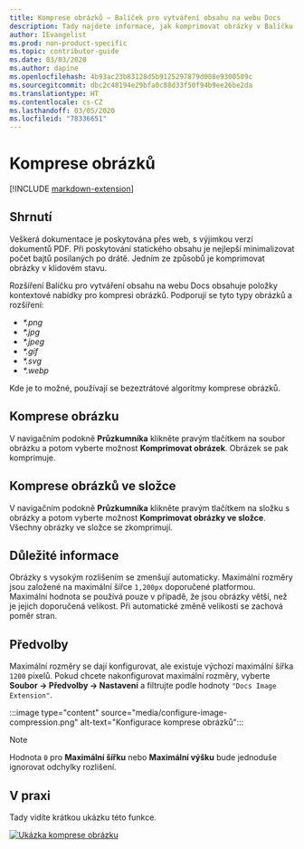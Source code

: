 ```yaml
---
title: Komprese obrázků – Balíček pro vytváření obsahu na webu Docs
description: Tady najdete informace, jak komprimovat obrázky v Balíčku pro vytváření obsahu na webu Docs (rozšíření pro Visual Studio Code).
author: IEvangelist
ms.prod: non-product-specific
ms.topic: contributor-guide
ms.date: 03/03/2020
ms.author: dapine
ms.openlocfilehash: 4b93ac23b83128d5b9125297879d008e9300509c
ms.sourcegitcommit: dbc2c48194e29bfa0c88d33f50f94b9ee26be2da
ms.translationtype: HT
ms.contentlocale: cs-CZ
ms.lasthandoff: 03/05/2020
ms.locfileid: "78336651"
---
```

# <a name="image-compression"></a>Komprese obrázků

[!INCLUDE [markdown-extension](includes/image-extension.md)]

## <a name="summary"></a>Shrnutí

Veškerá dokumentace je poskytována přes web, s výjimkou verzí dokumentů PDF. Při poskytování statického obsahu je nejlepší minimalizovat počet bajtů posílaných po drátě. Jedním ze způsobů je komprimovat obrázky v klidovém stavu.

Rozšíření Balíčku pro vytváření obsahu na webu Docs obsahuje položky kontextové nabídky pro kompresi obrázků. Podporují se tyto typy obrázků a rozšíření:

* *\*.png*
* *\*.jpg*
* *\*.jpeg*
* *\*.gif*
* *\*.svg*
* *\*.webp*

Kde je to možné, používají se bezeztrátové algoritmy komprese obrázků.

## <a name="compress-image"></a>Komprese obrázku

V navigačním podokně **Průzkumníka** klikněte pravým tlačítkem na soubor obrázku a potom vyberte možnost **Komprimovat obrázek**. Obrázek se pak komprimuje.

## <a name="compress-images-in-folder"></a>Komprese obrázků ve složce

V navigačním podokně **Průzkumníka** klikněte pravým tlačítkem na složku s obrázky a potom vyberte možnost **Komprimovat obrázky ve složce**. Všechny obrázky ve složce se zkomprimují.

## <a name="considerations"></a>Důležité informace

Obrázky s vysokým rozlišením se zmenšují automaticky. Maximální rozměry jsou založené na maximální šířce `1,200px` doporučené platformou. Maximální hodnota se používá pouze v případě, že jsou obrázky větší, než je jejich doporučená velikost. Při automatické změně velikosti se zachová poměr stran.

## <a name="preferences"></a>Předvolby

Maximální rozměry se dají konfigurovat, ale existuje výchozí maximální šířka `1200` pixelů. Pokud chcete nakonfigurovat maximální rozměry, vyberte **Soubor -> Předvolby -> Nastavení** a filtrujte podle hodnoty `"Docs Image Extension"`.

:::image type="content" source="media/configure-image-compression.png" alt-text="Konfigurace komprese obrázků":::

> [!NOTE]
> Hodnota `0` pro **Maximální šířku** nebo **Maximální výšku** bude jednoduše ignorovat odchylky rozlišení.

## <a name="in-action"></a>V praxi

Tady vidíte krátkou ukázku této funkce.

[![Ukázka komprese obrázku](media/compress-image.gif)](media/compress-image.gif#lightbox)

